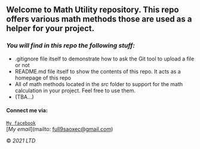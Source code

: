 ## Welcome to Math Utility repository. This repo offers various math methods those are used as a helper for your project.

### *_You will find in this repo the following stuff:_*
* .gitignore file itself to demonstrate how to ask the Git tool to upload a file or not
* README.md file itself to show the contents of this repo. It acts as a homepage of this repo
* All of math methods located in the *src* folder to support for the math calculation in your project. Feel free to use them.
* (TBA...)

#### Connect me via:
[```My facebook```](https://facebook.com/NLTTTDN.12760015/)  
[*_My email_*](mailto: full9saoxec@gmail.com)

© _2021 LTD_
